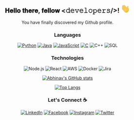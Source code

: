 <!--
**arch1902/arch1902** is a ✨ _special_ ✨ repository because its `README.md` (this file) appears on your GitHub profile.-->
<div align="center">
<h2> 𝐇𝐞𝐥𝐥𝐨 𝐭𝐡𝐞𝐫𝐞, 𝐟𝐞𝐥𝐥𝐨𝐰 <𝚍𝚎𝚟𝚎𝚕𝚘𝚙𝚎𝚛𝚜/>! <img src="https://github.com/ABSphreak/ABSphreak/blob/master/gifs/Hi.gif" width="30px"></h2>
</div>

<div align="center">

You have finally discovered my Github profile. <br>





### Languages

[![Python](https://img.shields.io/badge/-Python-000?&logo=python)](https://github.com/adamalston?tab=repositories&q=&type=&language=python)
[![Java](https://img.shields.io/badge/-Java-000?&logo=Java&logoColor=007396)](https://github.com/adamalston?tab=repositories&q=&type=&language=java)
[![JavaScript](https://img.shields.io/badge/-JavaScript-000?&logo=JavaScript&logoColor=ddc508)](https://github.com/Abhinav1004/Railway-reservation-system)
[![C](https://img.shields.io/badge/-C-000?&logo=C)](https://github.com/adamalston?tab=repositories&q=&type=&language=c)
![C++](https://img.shields.io/badge/-C++-000?&logo=c%2b%2b&logoColor=00599C)
![SQL](https://img.shields.io/badge/-SQL-000?&logo=MySQL&logoColor=4479A1)

<!-- ### Skills 

![Machine Learning](https://previews.123rf.com/images/antonshaparenko/antonshaparenko1809/antonshaparenko180900906/108745601-machine-learning-icon-monochrome-style-design-from-machine-learning-collection-ux-and-ui-pixel-perfe.jpg)
![Deep Learning]
![Natural Language Processing]
![Computer Vision]
![Full Stack Web Development]
 -->
### Technologies

![Node.js](https://img.shields.io/badge/-Node.js-000?&logo=node.js)
![React](https://img.shields.io/badge/-React-000?&logo=React)
![AWS](https://img.shields.io/badge/-AWS-000?&logo=Amazon-AWS&logoColor=FF9900)
![Docker](https://img.shields.io/badge/-Docker-000?&logo=Docker)
![Jira](https://img.shields.io/badge/-Jira-000?&logo=Jira-Software&logoColor=0052CC)

[![Abhinav's GitHub stats](https://github-readme-stats.vercel.app/api?username=Abhinav1004&show_icons=true)](https://github.com/anuraghazra/github-readme-stats)

[![Top Langs](https://github-readme-stats.vercel.app/api/top-langs/?username=Abhinav1004)](https://github.com/anuraghazra/github-readme-stats)

</div>

<div align="center">

### Let's Connect :coffee:
<p align="center">
	<a href="https://www.linkedin.com/in/abhinav-kumar-jha-0948bb11b/"><img src="https://img.icons8.com/bubbles/50/000000/linkedin.png" alt="LinkedIn"/></a>
	<a href="https://www.facebook.com/abhinavkrjha10/"><img src="https://img.icons8.com/bubbles/50/000000/facebook-new.png" alt="Facebook"/></a>
	<a href="https://www.instagram.com/abhinavjha10/"><img src="https://img.icons8.com/bubbles/50/000000/instagram.png" alt="Instagram"/></a>
	<a href="https://twitter.com/Abhinavkrjha10"><img src="https://img.icons8.com/bubbles/50/000000/twitter.png" alt="Twitter"/></a>
</p>


</div>


